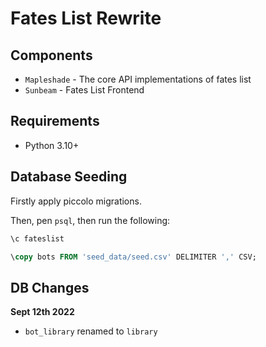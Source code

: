 # Fates List Rewrite

## Components

- ``Mapleshade`` - The core API implementations of fates list
- ``Sunbeam`` - Fates List Frontend

## Requirements

- Python 3.10+

## Database Seeding

Firstly apply piccolo migrations.

Then, pen ``psql``, then run the following:

```sql
\c fateslist

\copy bots FROM 'seed_data/seed.csv' DELIMITER ',' CSV;
```

## DB Changes

**Sept 12th 2022** 

- ``bot_library`` renamed to ``library``